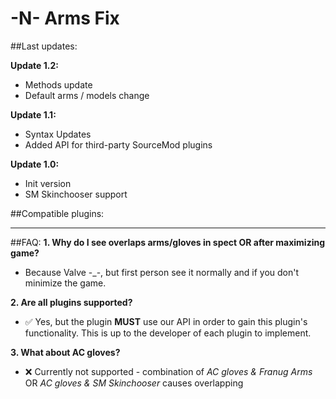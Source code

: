 # -N- Arms Fix

##Last updates:

**Update 1.2:**
  + Methods update
  + Default arms / models change
  
**Update 1.1:**
  + Syntax Updates
  + Added API for third-party SourceMod plugins

**Update 1.0:**
  + Init version
  + SM Skinchooser support
  
##Compatible plugins:
  
------------------

##FAQ:
**1. Why do I see overlaps arms/gloves in spect OR after maximizing game?**

  - Because Valve -_-, but first person see it normally and if you don't minimize the game.
    
**2. Are all plugins supported?**
 
  - :white_check_mark: Yes, but the plugin **MUST** use our API in order to gain this plugin's functionality. This is up to the developer of each plugin to implement.

**3. What about AC gloves?**

  - :x: Currently not supported - combination of *AC gloves & Franug Arms* OR *AC gloves & SM Skinchooser* causes overlapping
